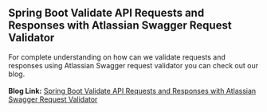 ## Spring Boot Validate API Requests and Responses with Atlassian Swagger Request Validator
For complete understanding on how can we validate requests and responses using Atlassian Swagger request validator you can check out our blog.
<br/><br/>**Blog Link:** [Spring Boot Validate API Requests and Responses with Atlassian Swagger Request Validator](https://bootcamptoprod.com/spring-boot-atlassian-swagger-request-validator/)
<br/>